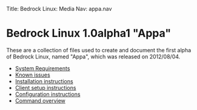 Title: Bedrock Linux: Media
Nav: appa.nav

Bedrock Linux 1.0alpha1 "Appa"
==============================

These are a collection of files used to create and document the first alpha of
Bedrock Linux, named "Appa", which was released on 2012/08/04.

- [System Requirements](systemrequirements.html)
- [Known issues](knownissues.html)
- [Installation instructions](install.html)
- [Client setup instructions](clients.html)
- [Configuration instructions](configure.html)
- [Command overview](commands.html)
